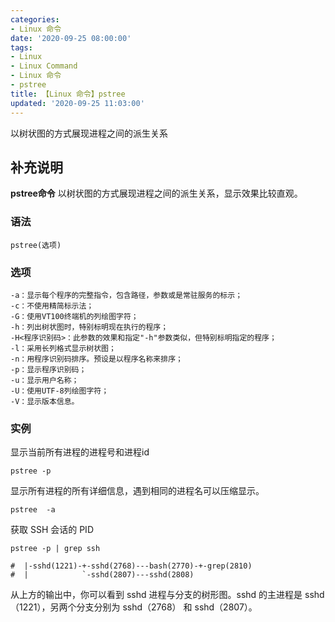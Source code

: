 ```yaml
---
categories:
- Linux 命令
date: '2020-09-25 08:00:00'
tags:
- Linux
- Linux Command
- Linux 命令
- pstree
title: 【Linux 命令】pstree
updated: '2020-09-25 11:03:00'
---
```


以树状图的方式展现进程之间的派生关系

## 补充说明

**pstree命令** 以树状图的方式展现进程之间的派生关系，显示效果比较直观。

###  语法 

```shell
pstree(选项)
```

###  选项 

```shell
-a：显示每个程序的完整指令，包含路径，参数或是常驻服务的标示；
-c：不使用精简标示法；
-G：使用VT100终端机的列绘图字符；
-h：列出树状图时，特别标明现在执行的程序；
-H<程序识别码>：此参数的效果和指定"-h"参数类似，但特别标明指定的程序；
-l：采用长列格式显示树状图；
-n：用程序识别码排序。预设是以程序名称来排序；
-p：显示程序识别码；
-u：显示用户名称；
-U：使用UTF-8列绘图字符；
-V：显示版本信息。
```

###  实例 

显示当前所有进程的进程号和进程id

```shell
pstree -p
```

显示所有进程的所有详细信息，遇到相同的进程名可以压缩显示。

```shellbash
pstree  -a
```

获取 SSH 会话的 PID

```shell
pstree -p | grep ssh

#  |-sshd(1221)-+-sshd(2768)---bash(2770)-+-grep(2810)
#  |            `-sshd(2807)---sshd(2808)
```

从上方的输出中，你可以看到 sshd 进程与分支的树形图。sshd 的主进程是 sshd（1221），另两个分支分别为 sshd（2768） 和 sshd（2807）。


<!-- Linux命令行搜索引擎：https://jaywcjlove.github.io/linux-command/ -->
